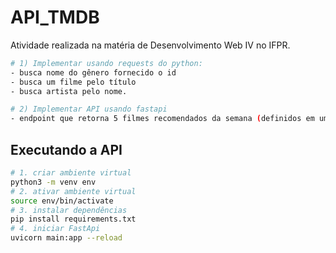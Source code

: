 # API_TMDB

Atividade realizada na matéria de Desenvolvimento Web IV no IFPR.

```bash
# 1) Implementar usando requests do python:
- busca nome do gênero fornecido o id
- busca um filme pelo título
- busca artista pelo nome. 

# 2) Implementar API usando fastapi
- endpoint que retorna 5 filmes recomendados da semana (definidos em uma lista no python)
```

## Executando a API

```bash
# 1. criar ambiente virtual
python3 -m venv env
# 2. ativar ambiente virtual
source env/bin/activate
# 3. instalar dependências
pip install requirements.txt
# 4. iniciar FastApi
uvicorn main:app --reload
```
